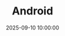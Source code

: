 ---
title: Android
date: 2025-09-10 10:00:00
type: "categories"
layout: "category"
category: Android
---
